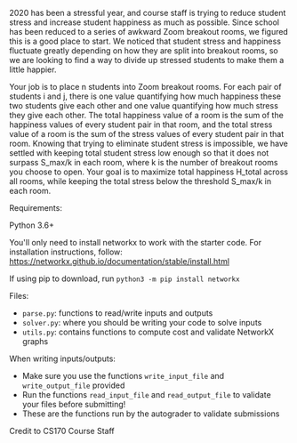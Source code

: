 2020 has been a stressful year, and course staff is trying to reduce student stress and increase student happiness
as much as possible. Since school has been reduced to a series of awkward Zoom breakout rooms, we figured this is
a good place to start. We noticed that student stress and happiness fluctuate greatly depending on how they are split
into breakout rooms, so we are looking to find a way to divide up stressed students to make them a little happier.

Your job is to place n students into Zoom breakout rooms. For each pair of students i and j, there is one value quantifying how much happiness these two students give each other and one value quantifying how much stress
they give each other. The total happiness value of a room is the sum of the happiness values of every student
pair in that room, and the total stress value of a room is the sum of the stress values of every student pair in
that room. Knowing that trying to eliminate student stress is impossible, we have settled with keeping total student
stress low enough so that it does not surpass S_max/k in each room, where k is the number of breakout rooms you
choose to open. Your goal is to maximize total happiness H_total across all rooms, while keeping the total stress below
the threshold S_max/k in each room.

Requirements:

Python 3.6+

You'll only need to install networkx to work with the starter code. For installation instructions, follow: https://networkx.github.io/documentation/stable/install.html

If using pip to download, run `python3 -m pip install networkx`


Files:
- `parse.py`: functions to read/write inputs and outputs
- `solver.py`: where you should be writing your code to solve inputs
- `utils.py`: contains functions to compute cost and validate NetworkX graphs

When writing inputs/outputs:
- Make sure you use the functions `write_input_file` and `write_output_file` provided
- Run the functions `read_input_file` and `read_output_file` to validate your files before submitting!
- These are the functions run by the autograder to validate submissions

Credit to CS170 Course Staff
